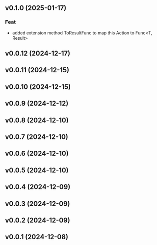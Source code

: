 ## v0.1.0 (2025-01-17)

### Feat

- added extension method ToResultFunc to map this Action<T> to Func<T, Result>

## v0.0.12 (2024-12-17)

## v0.0.11 (2024-12-15)

## v0.0.10 (2024-12-15)

## v0.0.9 (2024-12-12)

## v0.0.8 (2024-12-10)

## v0.0.7 (2024-12-10)

## v0.0.6 (2024-12-10)

## v0.0.5 (2024-12-10)

## v0.0.4 (2024-12-09)

## v0.0.3 (2024-12-09)

## v0.0.2 (2024-12-09)

## v0.0.1 (2024-12-08)
